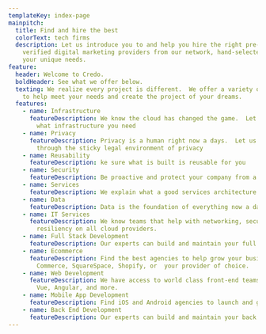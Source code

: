 ```yaml
---
templateKey: index-page
mainpitch:
  title: Find and hire the best
  colorText: tech firms
  description: Let us introduce you to and help you hire the right pre-vetted and
    verified digital marketing providers from our network, hand-selected for
    your unique needs.
feature:
  header: Welcome to Credo.
  boldHeader: See what we offer below.
  texting: We realize every project is different.  We offer a variety of services
    to help meet your needs and create the project of your dreams.
  features:
    - name: Infrastructure
      featureDescription: We know the cloud has changed the game.  Let us figure out
        what infrastructure you need
    - name: Privacy
      featureDescription: Privacy is a human right now a days.  Let us lead you
        through the sticky legal environment of privacy
    - name: Reusability
      featureDescription: ke sure what is built is reusable for you
    - name: Security
      featureDescription: Be proactive and protect your company from a breach before you even begin
    - name: Services
      featureDescription: We explain what a good services architecture can look like
    - name: Data
      featureDescription: Data is the foundation of everything now a days.  Let us think data first
    - name: IT Services
      featureDescription: We know teams that help with networking, security, and
        resiliency on all cloud providers.
    - name: Full Stack Development
      featureDescription: Our experts can build and maintain your full stack app in no time.
    - name: Ecommerce
      featureDescription: Find the best agencies to help grow your business on Woo
        Commerce, SquareSpace, Shopify, or  your provider of choice.
    - name: Web Development
      featureDescription: We have access to world class front-end teams for React,
        Vue, Angular, and more.
    - name: Mobile App Development
      featureDescription: Find iOS and Android agencies to launch and grow your mobile app ASAP.
    - name: Back End Development
      featureDescription: Our experts can build and maintain your back end app in no time.
---
```

